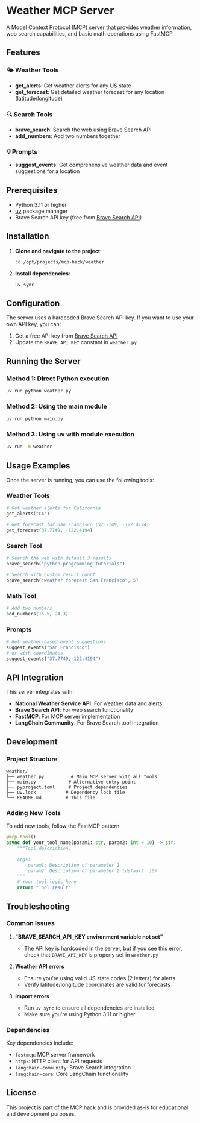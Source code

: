 # Weather MCP Server

A Model Context Protocol (MCP) server that provides weather information, web search capabilities, and basic math operations using FastMCP.

## Features

### 🌤️ Weather Tools
- **get_alerts**: Get weather alerts for any US state
- **get_forecast**: Get detailed weather forecast for any location (latitude/longitude)

### 🔍 Search Tools  
- **brave_search**: Search the web using Brave Search API
- **add_numbers**: Add two numbers together

### 💡 Prompts
- **suggest_events**: Get comprehensive weather data and event suggestions for a location

## Prerequisites

- Python 3.11 or higher
- [uv](https://docs.astral.sh/uv/) package manager
- Brave Search API key (free from [Brave Search API](https://brave.com/search/api/))

## Installation

1. **Clone and navigate to the project**:
   ```bash
   cd /opt/projects/mcp-hack/weather
   ```

2. **Install dependencies**:
   ```bash
   uv sync
   ```

## Configuration

The server uses a hardcoded Brave Search API key. If you want to use your own API key, you can:

1. Get a free API key from [Brave Search API](https://brave.com/search/api/)
2. Update the `BRAVE_API_KEY` constant in `weather.py`

## Running the Server

### Method 1: Direct Python execution
```bash
uv run python weather.py
```

### Method 2: Using the main module
```bash
uv run python main.py
```

### Method 3: Using uv with module execution
```bash
uv run -m weather
```

## Usage Examples

Once the server is running, you can use the following tools:

### Weather Tools
```python
# Get weather alerts for California
get_alerts("CA")

# Get forecast for San Francisco (37.7749, -122.4194)
get_forecast(37.7749, -122.4194)
```

### Search Tool
```python
# Search the web with default 3 results
brave_search("python programming tutorials")

# Search with custom result count
brave_search("weather forecast San Francisco", 5)
```

### Math Tool
```python
# Add two numbers
add_numbers(15.5, 24.3)
```

### Prompts
```python
# Get weather-based event suggestions
suggest_events("San Francisco")
# or with coordinates
suggest_events("37.7749,-122.4194")
```

## API Integration

This server integrates with:
- **National Weather Service API**: For weather data and alerts
- **Brave Search API**: For web search functionality
- **FastMCP**: For MCP server implementation
- **LangChain Community**: For Brave Search tool integration

## Development

### Project Structure
```
weather/
├── weather.py          # Main MCP server with all tools
├── main.py            # Alternative entry point
├── pyproject.toml     # Project dependencies
├── uv.lock           # Dependency lock file
└── README.md         # This file
```

### Adding New Tools

To add new tools, follow the FastMCP pattern:

```python
@mcp.tool()
async def your_tool_name(param1: str, param2: int = 10) -> str:
    """Tool description.
    
    Args:
        param1: Description of parameter 1
        param2: Description of parameter 2 (default: 10)
    """
    # Your tool logic here
    return "Tool result"
```

## Troubleshooting

### Common Issues

1. **"BRAVE_SEARCH_API_KEY environment variable not set"**
   - The API key is hardcoded in the server, but if you see this error, check that `BRAVE_API_KEY` is properly set in `weather.py`

2. **Weather API errors**
   - Ensure you're using valid US state codes (2 letters) for alerts
   - Verify latitude/longitude coordinates are valid for forecasts

3. **Import errors**
   - Run `uv sync` to ensure all dependencies are installed
   - Make sure you're using Python 3.11 or higher

### Dependencies

Key dependencies include:
- `fastmcp`: MCP server framework
- `httpx`: HTTP client for API requests
- `langchain-community`: Brave Search integration
- `langchain-core`: Core LangChain functionality

## License

This project is part of the MCP hack and is provided as-is for educational and development purposes.
